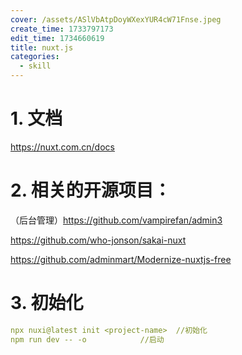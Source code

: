 ```yaml
---
cover: /assets/ASlVbAtpDoyWXexYUR4cW71Fnse.jpeg
create_time: 1733797173
edit_time: 1734660619
title: nuxt.js
categories:
  - skill
---
```



# 1. 文档

https://nuxt.com.cn/docs

# 2. 相关的开源项目：

（后台管理）https://github.com/vampirefan/admin3

https://github.com/who-jonson/sakai-nuxt

https://github.com/adminmart/Modernize-nuxtjs-free

# 3. 初始化

```yaml
npx nuxi@latest init <project-name>  //初始化
npm run dev -- -o            //启动
```

